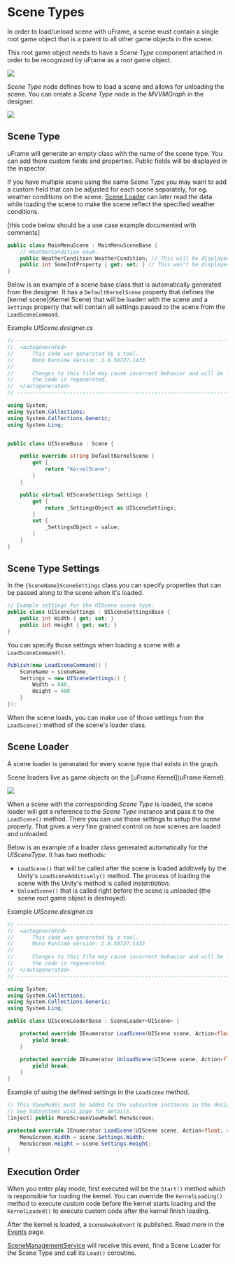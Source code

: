 # Scene Types

In order to load/unload scene with uFrame, a scene must contain a single root game object that is a parent to all other game objects in the scene.

This root game object needs to have a _Scene Type_ component attached in order to be recognized by uFrame as a root game object.

![](https://dl.dropboxusercontent.com/u/75445779/uFrame_wiki/Screenshot_101.png)

_Scene Type_ node defines how to load a scene and allows for unloading the scene. You can create a _Scene Type_ node in the _MVVMGraph_ in the designer.

![](https://dl.dropboxusercontent.com/u/75445779/uFrame_wiki/Screenshot_102.png)

## Scene Type

uFrame will generate an empty class with the name of the scene type. You can add there custom fields and properties. Public fields will be displayed in the inspector.

If you have multiple scene using the same Scene Type you may want to add a custom field that can be adjusted for each scene separately, for eg. weather conditions on the scene. [Scene Loader](scene-loader.md) can later read the data while loading the scene to make the scene reflect the specified weather conditions.

[this code below should be a use case example documented with comments]

```csharp
public class MainMenuScene : MainMenuSceneBase {
    // WeatherCondition enum.
    public WeatherCondition WeatherCondition; // This will be displayed int the inspector.
    public int SomeIntProperty { get; set; } // This won't be displayed.
}
```

Below is an example of a scene base class that is automatically generated from the designer. It has a `DefaultKernelScene` property that defines the [kernel scene](Kernel Scene) that will be loaden with the scene and a `Settings` property that will contain all settings passed to the scene from the `LoadSceneCommand`.

Example _UIScene.designer.cs_

```csharp
// ------------------------------------------------------------------------------
//  <autogenerated>
//      This code was generated by a tool.
//      Mono Runtime Version: 2.0.50727.1433
//
//      Changes to this file may cause incorrect behavior and will be lost if
//      the code is regenerated.
//  </autogenerated>
// ------------------------------------------------------------------------------

using System;
using System.Collections;
using System.Collections.Generic;
using System.Linq;


public class UISceneBase : Scene {

    public override string DefaultKernelScene {
        get {
            return "KernelScene";
        }
    }

    public virtual UISceneSettings Settings {
        get {
            return _SettingsObject as UISceneSettings;
        }
        set {
            _SettingsObject = value;
        }
    }
}
```

## Scene Type Settings

In the `{SceneName}SceneSettings` class you can specify properties that can be passed along to the scene when it's loaded.

```csharp
// Example settings for the UIScene scene type.
public class UISceneSettings : UISceneSettingsBase {
    public int Width { get; set; }
    public int Height { get; set; }
}
```

You can specify those settings when loading a scene with a `LoadSceneCommand()`.

```csharp
Publish(new LoadSceneCommand() {
    SceneName = sceneName,
    Settings = new UISceneSettings() {
        Width = 640,
        Height = 480
    }
});
```

When the scene loads, you can make use of those settings from the `LoadScene()` method of the scene's loader class.

## Scene Loader

A scene loader is generated for every scene type that exists in the graph.

Scene loaders live as game objects on the [uFrame Kernel](uFrame Kernel).

![](https://dl.dropboxusercontent.com/u/75445779/uFrame_wiki/Screenshot_103.png)

When a scene with the corresponding _Scene Type_ is loaded, the scene loader will get a reference to the _Scene Type_ instance and pass it to the `LoadScene()` method. There you can use those settings to setup the scene properly. That gives a very fine grained control on how scenes are loaded and unloaded.

Below is an example of a loader class generated automatically for the _UISceneType_. It has two methods:

* `LoadScene()` that will be called after the scene is loaded additively by the Unity's `LoadSceneAdditively()` method. The process of loading the scene with the Unity's method is called _Instantiation_.
* `UnloadScene()` that is called right before the scene is unloaded (the scene root game object is destroyed).

Example _UIScene.designer.cs_

```csharp
// ------------------------------------------------------------------------------
//  <autogenerated>
//      This code was generated by a tool.
//      Mono Runtime Version: 2.0.50727.1433
//
//      Changes to this file may cause incorrect behavior and will be lost if
//      the code is regenerated.
//  </autogenerated>
// ------------------------------------------------------------------------------

using System;
using System.Collections;
using System.Collections.Generic;
using System.Linq;

public class UISceneLoaderBase : SceneLoader<UIScene> {

    protected override IEnumerator LoadScene(UIScene scene, Action<float, string> progressDelegate) {
        yield break;
    }

    protected override IEnumerator UnloadScene(UIScene scene, Action<float, string> progressDelegate) {
        yield break;
    }
}
```

Example of using the defined settings in the `LoadScene` method.

```csharp
// This ViewModel must be added to the subsystem instances in the designer.
// See Subsystems wiki page for details.
[inject] public MenuScreenViewModel MenuScreen;

protected override IEnumerator LoadScene(UIScene scene, Action<float, string> progressDelegate) {
    MenuScreen.Width = scene.Settings.Width;
    MenuScreen.Height = scene.Settings.Height;
}
```

## Execution Order

When you enter play mode, first executed will be the `Start()` method which is responsible for loading the kernel. You can override the `KernelLoading()` method to execute custom code before the kernel starts loading and the `KernelLoaded()` to execute custom code after the kernel finish loading.

After the kernel is loaded, a `SceneAwakeEvent` is published. Read more in the [Events](events.md) page.

[SceneManagementService](scene-management-service.md) will receive this event, find a Scene Loader for the Scene Type and call its `Load()` coroutine.
